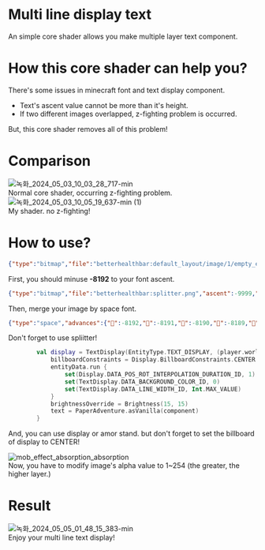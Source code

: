 # Multi line display text
An simple core shader allows you make multiple layer text component.

# How this core shader can help you?
There's some issues in minecraft font and text display component.

- Text's ascent value cannot be more than it's height.
- If two different images overlapped, z-fighting problem is occurred.

But, this core shader removes all of this problem!

# Comparison
![녹화_2024_05_03_10_03_28_717-min](https://github.com/toxicity188/mult-layer-display-text/assets/114675706/161e5af4-7e13-4373-9028-7ff634dc8788)  
Normal core shader, occurring z-fighting problem.
![녹화_2024_05_03_10_05_19_637-min (1)](https://github.com/toxicity188/mult-layer-display-text/assets/114675706/5f367ad1-d75b-432e-a56c-a9bc9bdb40a0)  
My shader. no z-fighting!

# How to use?
``` json
{"type":"bitmap","file":"betterhealthbar:default_layout/image/1/empty_empty.png","ascent":-8192,"height":4,"chars":["򰀀"]}
```
First, you should minuse **-8192** to your font ascent.

``` json
{"type":"bitmap","file":"betterhealthbar:splitter.png","ascent":-9999,"height":-2,"chars":["򠀀"]}
```
Then, merge your image by space font.

``` json
{"type":"space","advances":{"򮀀":-8192,"򮀁":-8191,"򮀂":-8190,"򮀃":-8189,"򮀄":-8188,"򮀅":-8187}}
```
Don't forget to use spliitter!

``` kotlin
        val display = TextDisplay(EntityType.TEXT_DISPLAY, (player.world as CraftWorld).handle).apply {
            billboardConstraints = Display.BillboardConstraints.CENTER //Must!!!!!!!
            entityData.run {
                set(Display.DATA_POS_ROT_INTERPOLATION_DURATION_ID, 1)
                set(TextDisplay.DATA_BACKGROUND_COLOR_ID, 0)
                set(TextDisplay.DATA_LINE_WIDTH_ID, Int.MAX_VALUE)
            }
            brightnessOverride = Brightness(15, 15)
            text = PaperAdventure.asVanilla(component)
        }
```
And, you can use display or amor stand. but don't forget to set the billboard of display to CENTER!

![mob_effect_absorption_absorption](https://github.com/toxicity188/mult-layer-display-text/assets/114675706/0ebe9dcb-9bf6-4451-8f28-729d046c512a)  
Now, you have to modify image's alpha value to 1~254 (the greater, the higher layer.)

# Result
![녹화_2024_05_05_01_48_15_383-min](https://github.com/toxicity188/mult-layer-display-text/assets/114675706/ae033d45-f040-486e-9943-6ce9c1cf6bc6)  
Enjoy your multi line text display!
